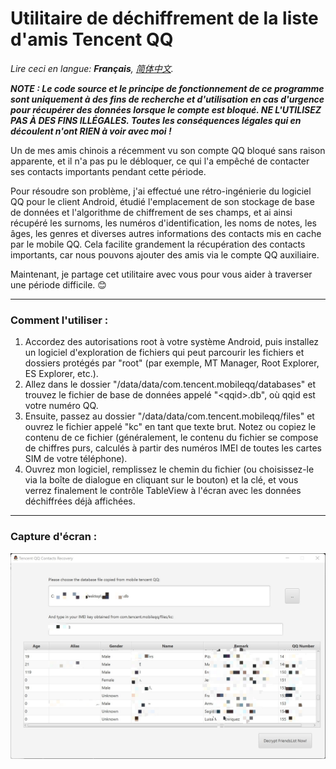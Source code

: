 # Utilitaire de déchiffrement de la liste d'amis Tencent QQ

*Lire ceci en langue: **Français**, [简体中文](README-zh_CN.md).*

***NOTE : Le code source et le principe de fonctionnement de ce programme sont uniquement à des fins de recherche et d'utilisation en cas d'urgence pour récupérer des données lorsque le compte est bloqué. NE L'UTILISEZ PAS À DES FINS ILLÉGALES. Toutes les conséquences légales qui en découlent n'ont RIEN à voir avec moi !*** 

Un de mes amis chinois a récemment vu son compte QQ bloqué sans raison apparente, et il n'a pas pu le débloquer, ce qui l'a empêché de contacter ses contacts importants pendant cette période.

Pour résoudre son problème, j'ai effectué une rétro-ingénierie du logiciel QQ pour le client Android, étudié l'emplacement de son stockage de base de données et l'algorithme de chiffrement de ses champs, et ai ainsi récupéré les surnoms, les numéros d'identification, les noms de notes, les âges, les genres et diverses autres informations des contacts mis en cache par le mobile QQ. Cela facilite grandement la récupération des contacts importants, car nous pouvons ajouter des amis via le compte QQ auxiliaire.

Maintenant, je partage cet utilitaire avec vous pour vous aider à traverser une période difficile. 😊

------

### Comment l'utiliser :

1. Accordez des autorisations root à votre système Android, puis installez un logiciel d'exploration de fichiers qui peut parcourir les fichiers et dossiers protégés par "root" (par exemple, MT Manager, Root Explorer, ES Explorer, etc.).
2. Allez dans le dossier "/data/data/com.tencent.mobileqq/databases" et trouvez le fichier de base de données appelé "\<qqid\>.db", où qqid est votre numéro QQ.
3. Ensuite, passez au dossier "/data/data/com.tencent.mobileqq/files" et ouvrez le fichier appelé "kc" en tant que texte brut. Notez ou copiez le contenu de ce fichier (généralement, le contenu du fichier se compose de chiffres purs, calculés à partir des numéros IMEI de toutes les cartes SIM de votre téléphone).
4. Ouvrez mon logiciel, remplissez le chemin du fichier (ou choisissez-le via la boîte de dialogue en cliquant sur le bouton) et la clé, et vous verrez finalement le contrôle TableView à l'écran avec les données déchiffrées déjà affichées.

------

### Capture d'écran :

![](scr.jpg)